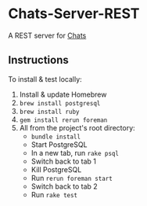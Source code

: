# Chats-Server-REST

A REST server for [Chats][1]

## Instructions

To install & test locally:

1. Install & update Homebrew
2. `brew install postgresql`
3. `brew install ruby`
4. `gem install rerun foreman`
3. All from the project's root directory:
    * `bundle install`
    * Start PostgreSQL
    * In a new tab, run `rake psql`
    * Switch back to tab 1
    * Kill PostgreSQL
    * Run `rerun foreman start`
    * Switch back to tab 2
    * Run `rake test`


  [1]: https://github.com/acani/Chats
